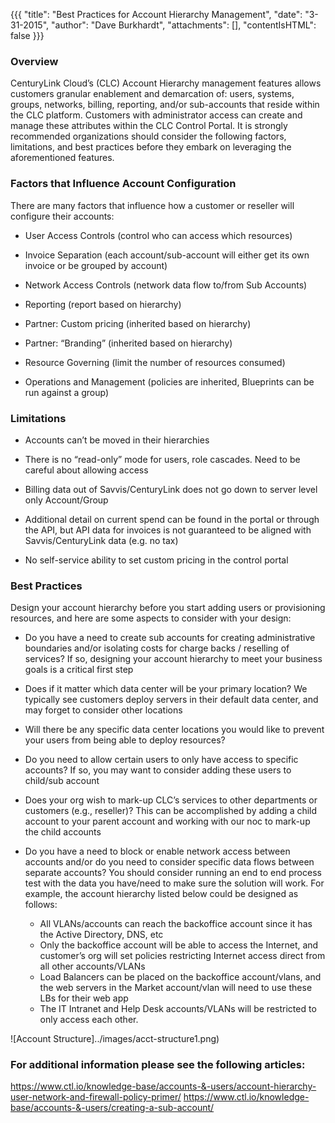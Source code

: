 {{{
  "title": "Best Practices for Account Hierarchy Management",
  "date": "3-31-2015",
  "author": "Dave Burkhardt",
  "attachments": [],
  "contentIsHTML": false
}}}

### Overview
CenturyLink Cloud’s (CLC) Account Hierarchy management features allows customers granular enablement and demarcation of: users, systems, groups, networks,
billing, reporting, and/or sub-accounts that reside within the CLC platform. Customers with administrator access can create and manage these attributes
within the CLC Control Portal. It is strongly recommended organizations should consider the following factors, limitations, and best practices before they
embark on leveraging the aforementioned features.

### Factors that Influence Account Configuration
There are many factors that influence how a customer or reseller will configure their accounts:
* User Access Controls (control who can access which resources)
* Invoice Separation (each account/sub-account will either get its own invoice
  or be grouped by account)
* Network Access Controls (network data flow to/from Sub Accounts)
* Reporting (report based on hierarchy)

* Partner: Custom pricing (inherited based on hierarchy)
* Partner: “Branding” (inherited based on hierarchy)

* Resource Governing (limit the number of resources consumed)
* Operations and Management (policies are inherited, Blueprints can be run
  against a group)

### Limitations
* Accounts can’t be moved in their hierarchies

* There is no “read-only” mode for users, role cascades.  Need to be careful about allowing access
* Billing data out of Savvis/CenturyLink does not go down to server level only Account/Group
* Additional detail on current spend can be found in the portal or through the API, but API data for invoices is not guaranteed to be aligned with Savvis/CenturyLink data (e.g. no tax)
* No self-service ability to set custom pricing in the control portal

### Best Practices
Design your account hierarchy before you start adding users or provisioning resources, and here are some aspects to consider with your design:
* Do you have a need to create sub accounts for creating administrative boundaries and/or isolating costs for charge backs / reselling of services? If so, designing your account hierarchy to meet your business goals is a critical first step

* Does if it matter which data center will be your primary location?  We typically see customers deploy servers in their default data center, and may forget to consider other locations
* Will there be any specific data center locations you would like to prevent your users from being able to deploy resources?
* Do you need to allow certain users to only have access to specific accounts? If so, you may want to consider adding these users to child/sub account
* Does your org wish to mark-up CLC’s services to other departments or customers (e.g., reseller)? This can be accomplished by adding a child account to your parent account and working with our noc to mark-up the child accounts
* Do you have a need to block or enable network access between accounts and/or do you need to consider specific data flows between separate accounts? You should consider running an end to end process test with the data you have/need to make sure the solution will work. For example, the account hierarchy listed below could be designed as follows:
    * All VLANs/accounts can reach the backoffice account since it has the Active Directory, DNS, etc
    * Only the backoffice account will be able to access the Internet, and customer’s org will set policies restricting Internet access direct from all other accounts/VLANs
    * Load Balancers can be placed on the backoffice account/vlans, and the web servers in the Market account/vlan will need to use these LBs for their web app
    * The IT Intranet and Help Desk accounts/VLANs will be restricted to only access each other.

![Account Structure]../images/acct-structure1.png)


### For additional information please see the following articles:
https://www.ctl.io/knowledge-base/accounts-&-users/account-hierarchy-user-network-and-firewall-policy-primer/
https://www.ctl.io/knowledge-base/accounts-&-users/creating-a-sub-account/
